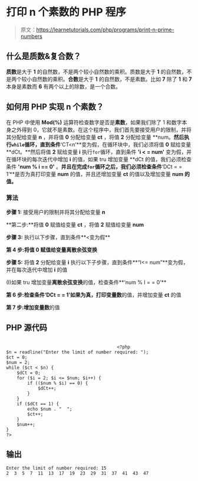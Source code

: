 # 打印 n 个素数的 PHP 程序

> 原文：<https://learnetutorials.com/php/programs/print-n-prime-numbers>

## 什么是质数&复合数？

**质数**是大于 **1** 的自然数，不是两个较小自然数的乘积。质数是大于 **1** 的自然数，不是两个较小自然数的乘积。**合数**是大于 **1** 的自然数，不是素数。比如 **7** 除了 **1** 和 **7** 本身是素数而 **6** 有两个以上的除数，是一个合数。

## 如何用 PHP 实现 n 个素数？

在 PHP 中使用 **Mod(%)** 运算符检查数字是否是**素数**，如果我们除了 1 和数字本身之外得到 0，它就不是素数。在这个程序中，我们首先要接受用户的限制，并将其分配给变量 **n** ，并将值 **0** 分配给变量 **ct** ，将值 **2** 分配给变量 **num。**然后执行`while`循环，直到条件**‘CT<n’**变为假，在循环块中，我们必须将值 **0** 赋给变量 **dCt。**然后将值 **2** 赋给变量 **i** 执行`for`循环，直到条件 **'i < = num'** 变为假，并在循环块的每次迭代中增加 **i** 的值，如果 tru 增加变量 **dCt 的值，我们必须检查条件 **'num % i == 0'** 。**并且在完成`for`循环之后，我们必须检查条件**‘DCt = = 1’**是否为真打印变量 **num** 的值，并且还增加变量 **ct** 的值以及增加变量 **num 的值。**

### 算法

**步骤 1:** 接受用户的限制并将其分配给变量 **n**

**第二步:**将值 **0** 赋值给变量 **ct** ，将值 **2** 赋值给变量 **num**

**步骤 3:** 执行以下步骤，直到条件**<变为假**

**第 4 步:**将值 **0** 赋值给变量**离散余弦变换**

**步骤 5:** 将值 **2** 分配给变量 **i** 执行以下子步骤，直到条件**“I<= num”**变为假，并在每次迭代中增加 **i** 的值

(I)如果 tru 增加变量**离散余弦变换**的值，检查条件**‘num % I = = 0’**

**第 6 步:**检查条件**‘DCt = = 1’**如果为真，打印变量**数**的值，并增加变量 **ct** 的值

**第 7 步:**增加变量**数**的值

## PHP 源代码

```

                                          <?php
$n = readline("Enter the limit of number required: ");
$ct = 0;
$num = 2;
while ($ct < $n) {
    $dCt = 0;
    for ($i = 2; $i <= $num; $i++) {
        if (($num % $i) == 0) {
            $dCt++;
        }
    }
    if ($dCt == 1) {
        echo $num . "  ";
        $ct++;
    }
    $num++;
}
?>

```

## 输出

```
Enter the limit of number required: 15
2  3  5  7  11  13  17  19  23  29  31  37  41  43  47
```